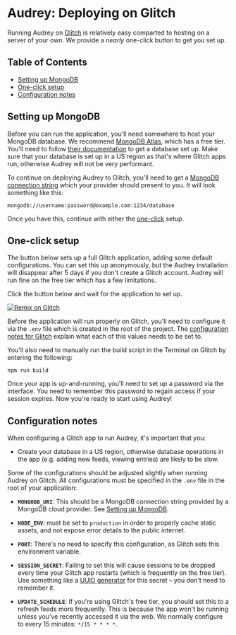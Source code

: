 
# Audrey: Deploying on Glitch

Running Audrey on [Glitch](https://glitch.com/) is relatively easy comparted to hosting on a server of your own. We provide a _nearly_ one-click button to get you set up.


## Table of Contents

  * [Setting up MongoDB](#setting-up-mongodb)
  * [One-click setup](#one-click-setup)
  * [Configuration notes](#configuration-notes)


## Setting up MongoDB

Before you can run the application, you'll need somewhere to host your MongoDB database. We recommend [MongoDB Atlas](https://www.mongodb.com/cloud/atlas), which has a free tier. You'll need to follow [their documentation](https://docs.atlas.mongodb.com/getting-started/) to get a database set up. Make sure that your database is set up in a US region as that's where Glitch apps run, otherwise Audrey will not be very performant.

To continue on deploying Audrey to Glitch, you'll need to get a [MongoDB connection string](https://docs.mongodb.com/manual/reference/connection-string/) which your provider should present to you. It will look something like this:

```
mongodb://username:password@example.com:1234/database
```

Once you have this, continue with either the [one-click](#one-click-setup) setup.


## One-click setup

The button below sets up a full Glitch application, adding some default configurations. You can set this up anonymously, but the Audrey installation will disappear after 5 days if you don't create a Glitch account. Audrey will run fine on the free tier which has a few limitations.

Click the button below and wait for the application to set up.

[![Remix on Glitch](https://cdn.glitch.com/2703baf2-b643-4da7-ab91-7ee2a2d00b5b%2Fremix-button.svg)](https://glitch.com/edit/#!/import/github/rowanmanning/audrey?MONGODB_URI=&SESSION_SECRET=&UPDATE_SCHEDULE=0,15,30,45%20*%20*%20*%20*&NODE_ENV=production)

Before the application will run properly on Glitch, you'll need to configure it via the `.env` file which is created in the root of the project. The [configuration notes for Glitch](#configuration-notes) explain what each of this values needs to be set to.

You'll also need to manually run the build script in the Terminal on Glitch by entering the following:

```
npm run build
```

Once your app is up-and-running, you'll need to set up a password via the interface. You need to remember this password to regain access if your session expires. Now you're ready to start using Audrey!


## Configuration notes

When configuring a Glitch app to run Audrey, it's important that you:

  - Create your database in a US region, otherwise database operations in the app (e.g. adding new feeds, viewing entries) are likely to be slow.

Some of the configurations should be adjusted slightly when running Audrey on Glitch. All configurations must be specified in the `.env` file in the root of your application:

  - **`MONGODB_URI`**: This should be a MongoDB connection string provided by a MongoDB cloud provider. See [Setting up MongoDB](#setting-up-mongodb).

  - **`NODE_ENV`**: must be set to `production` in order to properly cache static assets, and not expose error details to the public internet.

  - **`PORT`**: There's no need to specify this configuration, as Glitch sets this environment variable.

  - **`SESSION_SECRET`**: Failing to set this will cause sessions to be dropped every time your Glitch app restarts (which is frequently on the free tier). Use something like a [UUID generator](https://www.uuidgenerator.net/) for this secret – you don't need to remember it.

  - **`UPDATE_SCHEDULE`**: If you're using Glitch's free tier, you should set this to a refresh feeds more frequently. This is because the app won't be running unless you've recently accessed it via the web. We normally configure to every 15 minutes: `*/15 * * * *`.
